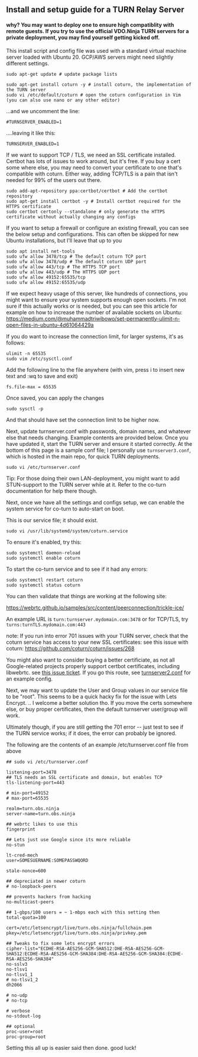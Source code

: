 ## Install and setup guide for a TURN Relay Server

#### why? You may want to deploy one to ensure high compatiblity with remote guests. If you try to use the official VDO.Ninja TURN servers for a private deployment, you may find yourself getting kicked off.

This install script and config file was used with a standard virtual machine server loaded with Ubuntu 20.  GCP/AWS servers might need slightly different settings.

```
sudo apt-get update # update package lists
 
sudo apt-get install coturn -y # install coturn, the implementation of the TURN server
sudo vi /etc/default/coturn # open the coturn configuration in Vim (you can also use nano or any other editor)
```
...and we uncomment the line:
```
#TURNSERVER_ENABLED=1
```
….leaving it like this:
```
TURNSERVER_ENABLED=1
```
If we want to support TCP / TLS, we need an SSL certificate installed. Certbot has lots of issues to work around, but it's free. If you buy a cert some where else, you may need to convert your certificate to one that's compatible with coturn. Either way, adding TCP/TLS is a pain that isn't needed for 99% of the users out there.
```
sudo add-apt-repository ppa:certbot/certbot # Add the certbot repository
sudo apt-get install certbot -y # Install certbot required for the HTTPS certificate
sudo certbot certonly --standalone # only generate the HTTPS certificate without actually changing any configs
```
If you want to setup a firewall or configure an existing firewall, you can see the below setup and configurations.  This can often be skipped for new Ubuntu installations, but I'll leave that up to you
```
sudo apt install net-tools
sudo ufw allow 3478/tcp # The default coturn TCP port
sudo ufw allow 3478/udp # The default coturn UDP port
sudo ufw allow 443/tcp # The HTTPS TCP port
sudo ufw allow 443/udp # The HTTPS UDP port
sudo ufw allow 49152:65535/tcp
sudo ufw allow 49152:65535/udp
```
If we expect heavy usage of this server, like hundreds of connections, you might want to ensure your system supports enough open sockets. I'm not sure if this actually works or is needed, but you can see this article for example on how to increase the number of available sockets on Ubuntu: https://medium.com/@muhammadtriwibowo/set-permanently-ulimit-n-open-files-in-ubuntu-4d61064429a 

If you do want to increase the connection limit, for larger systems, it's as follows:
```
ulimit -n 65535
sudo vim /etc/sysctl.conf
```
Add the following line to the file anywhere (with vim, press i to insert new text and :wq to save and exit)
```
fs.file-max = 65535
```
Once saved, you can apply the changes
```
sudo sysctl -p
```
And that should have set the connection limit to be higher now.

Next, update turnserver.conf with passwords, domain names, and whatever else that needs changing.  Example contents are provided below.  Once you have updated it, start the TURN server and ensure it started correctly.  At the bottom of this page is a sample conf file; I personally use `turnserver3.conf`, which is hosted in the main repo, for quick TURN deployments.

```
sudo vi /etc/turnserver.conf
```
Tip: For those doing their own LAN-deployment, you might want to add STUN-support to the TURN server while at it. Refer to the co-turn documentation for help there though.

Next, once we have all the settings and configs setup, we can enable the system service for co-turn to auto-start on boot.

This is our service file; it should exist.
```
sudo vi /usr/lib/systemd/system/coturn.service
```
To ensure it's enabled, try this:
```
sudo systemctl daemon-reload
sudo systemctl enable coturn
```

To start the co-turn service and to see if it had any errors:
```
sudo systemctl restart coturn
sudo systemctl status coturn
```
You can then validate that things are working at the following site:

https://webrtc.github.io/samples/src/content/peerconnection/trickle-ice/

An example URL is `turn:turnserver.mydomain.com:3478`
or for TCP/TLS, try `turns:turnTLS.mydomain.com:443`

note: If you run into error 701 issues with your TURN server, check that the coturn service has access to your new SSL certificates:
see this issue with coturn: https://github.com/coturn/coturn/issues/268

You might also want to consider buying a better certificiate, as not all Google-related projects properly support certbot certificates, including libwebrtc. see [this issue ticket](https://github.com/coturn/coturn/issues/240#issuecomment-648550885).  If you go this route, see [turnserver2.conf](https://github.com/steveseguin/vdo.ninja/blob/master/turnserver2.conf) for an example config.

Next, we may want to update the User and Group values in our service file to be "root". This seems to be a quick hacky fix for the issue with Lets Encrypt. ..  I welcome a better solution tho.  If you move the certs somewhere else, or buy proper certificates, then the default turnserver user/group will work.

Ultimately though, if you are still getting the 701 error -- just test to see if the TURN service works; if it does, the error can probably be ignored.


The following are the contents of an example /etc/turnserver.conf file from above
```
## sudo vi /etc/turnserver.conf

listening-port=3478
## TLS needs an SSL certificate and domain, but enables TCP
tls-listening-port=443

# min-port=49152
# max-port=65535

realm=turn.obs.ninja
server-name=turn.obs.ninja

## webrtc likes to use this
fingerprint

## Lets just use Google since its more reliable
no-stun

lt-cred-mech
user=SOMESUERNAME:SOMEPASSWQORD

stale-nonce=600

## depreciated in newer coturn
# no-loopback-peers

## prevents hackers from hacking
no-multicast-peers

## 1-gbps/100 users = ~ 1-mbps each with this setting then
total-quota=100

cert=/etc/letsencrypt/live/turn.obs.ninja/fullchain.pem
pkey=/etc/letsencrypt/live/turn.obs.ninja/privkey.pem

## Tweaks to fix some lets encrypt errors
cipher-list="ECDHE-RSA-AES256-GCM-SHA512:DHE-RSA-AES256-GCM-SHA512:ECDHE-RSA-AES256-GCM-SHA384:DHE-RSA-AES256-GCM-SHA384:ECDHE-RSA-AES256-SHA384"
no-sslv3
no-tlsv1
no-tlsv1_1
# no-tlsv1_2
dh2066

# no-udp
# no-tcp

# verbose
no-stdout-log

## optional
proc-user=root
proc-group=root

```

Setting this all up is easier said then done. good luck!
